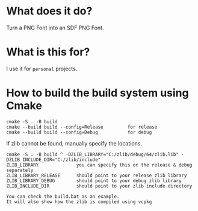 # What does it do?
Turn a PNG Font into an SDF PNG Font.

# What is this for?
I use it for `personal` projects.

# How to build the build system using Cmake
```
cmake -S . -B build
cmake --build build --config=Release         for release
cmake --build build --config=Debug           for debug
```
If zlib cannot be found, manually specify the locations.
```
cmake -S . -B build ^ -DZLIB_LIBRARY="C:/zlib/debug/64/zlib.lib" -DZLIB_INCLUDE_DIR="C:/zlib/include"
ZLIB_LIBRARY              you can specify this or the release & debug separately
ZLIB_LIBRARY_RELEASE      should point to your release zlib library
ZLIB_LIBRARY_DEBUG        should point to your debug zlib library
ZLIB_INCLUDE_DIR          should point to your zlib include directory
```
```
You can check the build.bat as an example.
It will also show how the zlib is compiled using vcpkg
```